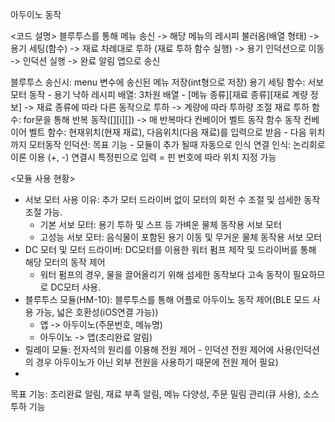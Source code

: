 아두이노 동작

<코드 설명>
블루투스를 통해 메뉴 송신 -> 해당 메뉴의 레시피 불러옴(배열 형태) -> 용기 세팅(함수)
 -> 재료 차례대로 투하 (재료 투하 함수 실행) -> 용기 인덕션으로 이동 -> 인덕션 실행 -> 완료 알림 앱으로 송신
 
블루투스 송신시: menu 변수에 송신된 메뉴 저장(int형으로 저장)
용기 세팅 함수: 서보모터 동작 - 용기 낙하
레시피 배열: 3차원 배열 - [메뉴 종류][재료 종류][재료 계량 정보] -> 재료 종류에 따라 다른 동작으로 투하
                    -> 계량에 따라 투하량 조절
재료 투하 함수: for문을 통해 반복 동작([][i][]) -> 매 반복마다 컨베이어 벨트 동작 함수 동작
컨베이어 벨트 함수: 현재위치(현재 재료), 다음위치(다음 재료)를 입력으로 받음 - 다음 위치까지 모터동작
인덕션: 
목표 기능 - 모듈이 추가 될때 자동으로 인식
연결 인식: 논리회로 이론 이용 (+, -) 연결시 특정핀으로 입력 = 핀 번호에 따라 위치 지정 가능

<모듈 사용 현황>
 - 서보 모터 사용 이유: 추가 모터 드라이버 없이 모터의 회전 수 조절 및 섬세한 동작 조절 가능.
    - 기본 서보 모터: 용기 투하 및 스프 등 가벼운 물체 동작용 서보 모터 
    - 고성능 서보 모터: 음식물이 포함된 용기 이동 및 무거운 물체 동작용 서보 모터
 - DC 모터 및 모터 드라이버: DC모터를 이용한 워터 펌프 제작 및 드라이버를 통해 해당 모터의 동작 제어
    - 워터 펌프의 경우, 물을 끌어올리기 위해 섬세한 동작보다 고속 동작이 필요하므로 DC모터 사용.
 - 블루투스 모듈(HM-10): 블루투스를 통해 어플로 아두이노 동작 제어(BLE 모드 사용 가능, 넓은 호환성(iOS연결 가능))
    - 앱 -> 아두이노(주문번호, 메뉴명)
    - 아두이노 -> 앱(조리완료 알림)
 - 릴레이 모듈: 전자석의 원리를 이용해 전원 제어 - 인덕션 전원 제어에 사용(인덕션의 경우 아두이노가 아닌 외부 전원을 사용하기 때문에 전원 제어 필요)
 - 

목표 기능: 조리완료 알림, 재료 부족 알림, 메뉴 다양성, 주문 밀림 관리(큐 사용), 소스 투하 기능
